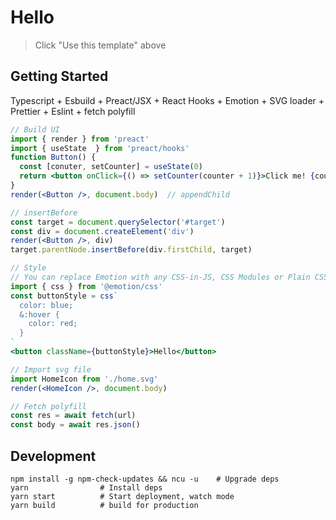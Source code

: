 # Hello

> Click "Use this template" above

## Getting Started

Typescript + Esbuild + Preact/JSX + React Hooks + Emotion + SVG loader + Prettier + Eslint + fetch polyfill

```jsx
// Build UI
import { render } from 'preact'
import { useState  } from 'preact/hooks'
function Button() {
  const [conuter, setCounter] = useState(0)
  return <button onClick={() => setCounter(counter + 1)}>Click me! {counter}</button>
}
render(<Button />, document.body)  // appendChild

// insertBefore
const target = document.querySelector('#target')
const div = document.createElement('div')
render(<Button />, div)
target.parentNode.insertBefore(div.firstChild, target)

// Style
// You can replace Emotion with any CSS-in-JS, CSS Modules or Plain CSS file
import { css } from '@emotion/css'
const buttonStyle = css`
  color: blue;
  &:hover {
    color: red;
  }
`
<button className={buttonStyle}>Hello</button>

// Import svg file
import HomeIcon from './home.svg'
render(<HomeIcon />, document.body)

// Fetch polyfill
const res = await fetch(url)
const body = await res.json()
```

## Development

```shell
npm install -g npm-check-updates && ncu -u    # Upgrade deps
yarn                # Install deps
yarn start          # Start deployment, watch mode
yarn build          # build for production
```
